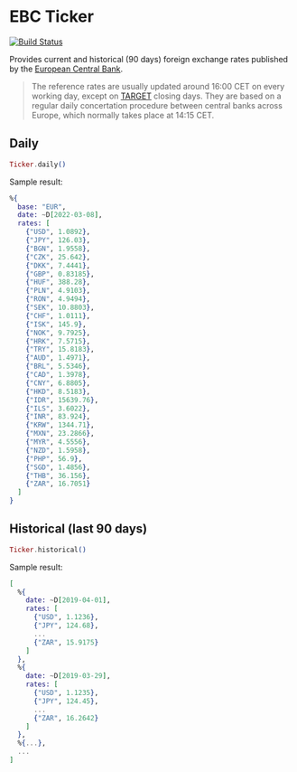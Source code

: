 # EBC Ticker

[![Build Status](https://github.com/laszpio/ecb_ticker/actions/workflows/elixir.yml/badge.svg)](https://github.com/laszpio/ecb_ticker/actions/workflows/elixir.yml)

Provides current and historical (90 days) foreign exchange rates published by the [European Central Bank](https://www.ecb.europa.eu/stats/policy_and_exchange_rates/euro_reference_exchange_rates/html/index.en.html).

> The reference rates are usually updated around 16:00 CET on every working day,
> except on [TARGET](https://www.ecb.europa.eu/home/contacts/working-hours/html/index.en.html)
> closing days. They are based on a regular daily concertation procedure between
> central banks across Europe, which normally takes place at 14:15 CET.

## Daily

```elixir
Ticker.daily()
```

Sample result:

```elixir
%{
  base: "EUR",
  date: ~D[2022-03-08],
  rates: [
    {"USD", 1.0892},
    {"JPY", 126.03},
    {"BGN", 1.9558},
    {"CZK", 25.642},
    {"DKK", 7.4441},
    {"GBP", 0.83185},
    {"HUF", 388.28},
    {"PLN", 4.9103},
    {"RON", 4.9494},
    {"SEK", 10.8803},
    {"CHF", 1.0111},
    {"ISK", 145.9},
    {"NOK", 9.7925},
    {"HRK", 7.5715},
    {"TRY", 15.8183},
    {"AUD", 1.4971},
    {"BRL", 5.5346},
    {"CAD", 1.3978},
    {"CNY", 6.8805},
    {"HKD", 8.5183},
    {"IDR", 15639.76},
    {"ILS", 3.6022},
    {"INR", 83.924},
    {"KRW", 1344.71},
    {"MXN", 23.2866},
    {"MYR", 4.5556},
    {"NZD", 1.5958},
    {"PHP", 56.9},
    {"SGD", 1.4856},
    {"THB", 36.156},
    {"ZAR", 16.7051}
  ]
}
```

## Historical (last 90 days)

```elixir
Ticker.historical()
```

Sample result:

```elixir
[
  %{
    date: ~D[2019-04-01],
    rates: [
      {"USD", 1.1236},
      {"JPY", 124.68},
      ...
      {"ZAR", 15.9175}
    ]
  },
  %{
    date: ~D[2019-03-29],
    rates: [
      {"USD", 1.1235},
      {"JPY", 124.45},
      ...
      {"ZAR", 16.2642}
    ]
  },
  %{...},
  ...
]
```
